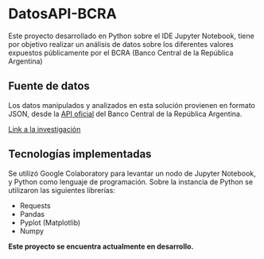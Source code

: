 # DatosAPI-BCRA
Este proyecto desarrollado en Python sobre el IDE Jupyter Notebook, tiene por objetivo realizar un análisis de datos sobre los diferentes valores expuestos públicamente por el BCRA (Banco Central de la República Argentina)

## Fuente de datos
Los datos manipulados y analizados en esta solución provienen en formato JSON, desde la [API oficial](https://api.estadisticasbcra.com/) del Banco Central de la República Argentina. 

[Link a la investigación](https://github.com/ezebinker/DatosAPI-BCRA/blob/master/Datos_API_BCRA.ipynb)

## Tecnologías implementadas 
Se utilizó Google Colaboratory para levantar un nodo de Jupyter Notebook, y Python como lenguaje de programación. 
Sobre la instancia de Python se utilizaron las siguientes librerías: 

* Requests
* Pandas
* Pyplot (Matplotlib)
* Numpy



**Este proyecto se encuentra actualmente en desarrollo.**
